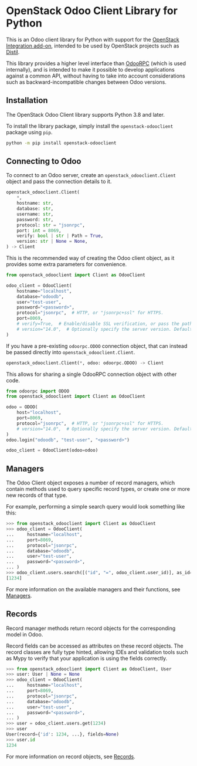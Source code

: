 # OpenStack Odoo Client Library for Python

This is an Odoo client library for Python with support for the
[OpenStack Integration add-on](https://github.com/catalyst-cloud/odoo-openstack-integration),
intended to be used by OpenStack projects such as
[Distil](https://github.com/catalyst-cloud/distil).

This library provides a higher level interface than [OdooRPC](https://pythonhosted.org/OdooRPC)
(which is used internally), and is intended to make it possible to develop applications against
a common API, without having to take into account considerations such as backward-incompatible
changes between Odoo versions.

## Installation

The OpenStack Odoo Client library supports Python 3.8 and later.

To install the library package, simply install the `openstack-odooclient` package using `pip`.

```bash
python -m pip install openstack-odooclient
```

## Connecting to Odoo

To connect to an Odoo server, create an `openstack_odooclient.Client` object and
pass the connection details to it.

```python
openstack_odooclient.Client(
    *,
    hostname: str,
    database: str,
    username: str,
    password: str,
    protocol: str = "jsonrpc",
    port: int = 8069,
    verify: bool | str | Path = True,
    version: str | None = None,
) -> Client
```

This is the recommended way of creating the Odoo client object,
as it provides some extra parameters for convenience.

```python
from openstack_odooclient import Client as OdooClient

odoo_client = OdooClient(
    hostname="localhost",
    database="odoodb",
    user="test-user",
    password="<password>",
    protocol="jsonrpc",  # HTTP, or "jsonrpc+ssl" for HTTPS.
    port=8069,
    # verify=True,  # Enable/disable SSL verification, or pass the path to a CA certificate.
    # version="14.0",  # Optionally specify the server version. Default is to auto-detect.
)
```

If you have a pre-existing `odoorpc.ODOO` connection object, that can instead
be passed directly into `openstack_odooclient.Client`.

```python
openstack_odooclient.Client(*, odoo: odoorpc.ODOO) -> Client
```

This allows for sharing a single OdooRPC connection object with other code.

```python
from odoorpc import ODOO
from openstack_odooclient import Client as OdooClient

odoo = ODOO(
    host="localhost",
    port=8069,
    protocol="jsonrpc",  # HTTP, or "jsonrpc+ssl" for HTTPS.
    # version="14.0",  # Optionally specify the server version. Default is to auto-detect.
)
odoo.login("odoodb", "test-user", "<password>")

odoo_client = OdooClient(odoo=odoo)
```

## Managers

The Odoo Client object exposes a number of record managers, which contain methods
used to query specific record types, or create one or more new records of that type.

For example, performing a simple search query would look something like this:

```python
>>> from openstack_odooclient import Client as OdooClient
>>> odoo_client = OdooClient(
...     hostname="localhost",
...     port=8069,
...     protocol="jsonrpc",
...     database="odoodb",
...     user="test-user",
...     password="<password>",
... )
>>> odoo_client.users.search([("id", "=", odoo_client.user_id)], as_id=True)
[1234]
```

For more information on the available managers and their functions, see [Managers](managers/index.md).

## Records

Record manager methods return record objects for the corresponding model
in Odoo.

Record fields can be accessed as attributes on these record objects.
The record classes are fully type hinted, allowing IDEs and validation
tools such as Mypy to verify that your application is using the fields
correctly.

```python
>>> from openstack_odooclient import Client as OdooClient, User
>>> user: User | None = None
>>> odoo_client = OdooClient(
...     hostname="localhost",
...     port=8069,
...     protocol="jsonrpc",
...     database="odoodb",
...     user="test-user",
...     password="<password>",
... )
>>> user = odoo_client.users.get(1234)
>>> user
User(record={'id': 1234, ...}, fields=None)
>>> user.id
1234
```

For more information on record objects, see [Records](managers/index.md#records).

